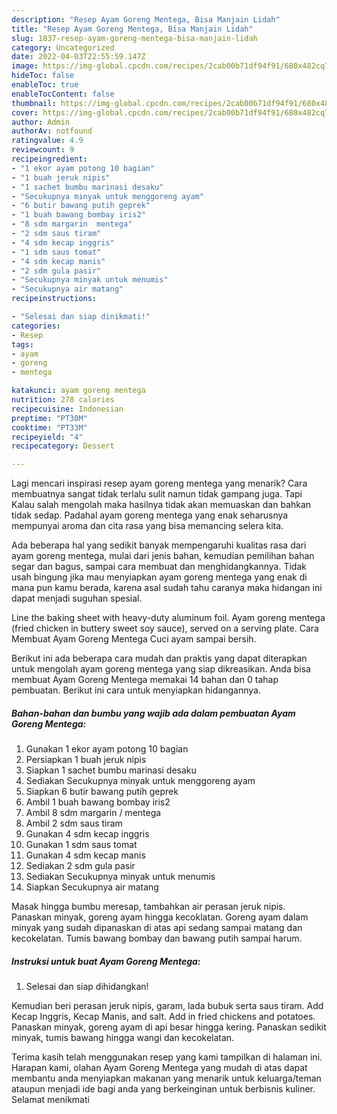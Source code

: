```yaml
---
description: "Resep Ayam Goreng Mentega, Bisa Manjain Lidah"
title: "Resep Ayam Goreng Mentega, Bisa Manjain Lidah"
slug: 1837-resep-ayam-goreng-mentega-bisa-manjain-lidah
category: Uncategorized
date: 2022-04-03T22:55:59.147Z
image: https://img-global.cpcdn.com/recipes/2cab00b71df94f91/680x482cq70/ayam-goreng-mentega-foto-resep-utama.jpg
hideToc: false
enableToc: true
enableTocContent: false
thumbnail: https://img-global.cpcdn.com/recipes/2cab00b71df94f91/680x482cq70/ayam-goreng-mentega-foto-resep-utama.jpg
cover: https://img-global.cpcdn.com/recipes/2cab00b71df94f91/680x482cq70/ayam-goreng-mentega-foto-resep-utama.jpg
author: Admin
authorAv: notfound
ratingvalue: 4.9
reviewcount: 9
recipeingredient:
- "1 ekor ayam potong 10 bagian"
- "1 buah jeruk nipis"
- "1 sachet bumbu marinasi desaku"
- "Secukupnya minyak untuk menggoreng ayam"
- "6 butir bawang putih geprek"
- "1 buah bawang bombay iris2"
- "8 sdm margarin  mentega"
- "2 sdm saus tiram"
- "4 sdm kecap inggris"
- "1 sdm saus tomat"
- "4 sdm kecap manis"
- "2 sdm gula pasir"
- "Secukupnya minyak untuk menumis"
- "Secukupnya air matang"
recipeinstructions:

- "Selesai dan siap dinikmati!"
categories:
- Resep
tags:
- ayam
- goreng
- mentega

katakunci: ayam goreng mentega 
nutrition: 278 calories
recipecuisine: Indonesian
preptime: "PT30M"
cooktime: "PT33M"
recipeyield: "4"
recipecategory: Dessert

---
```



Lagi mencari inspirasi resep ayam goreng mentega yang menarik? Cara membuatnya sangat tidak terlalu sulit namun tidak gampang juga. Tapi Kalau salah mengolah maka hasilnya tidak akan memuaskan dan bahkan tidak sedap. Padahal ayam goreng mentega yang enak seharusnya mempunyai aroma dan cita rasa yang bisa memancing selera kita.


Ada beberapa hal yang sedikit banyak mempengaruhi kualitas rasa dari ayam goreng mentega, mulai dari jenis bahan, kemudian pemilihan bahan segar dan bagus, sampai cara membuat dan menghidangkannya. Tidak usah bingung jika mau menyiapkan ayam goreng mentega yang enak di mana pun kamu berada, karena asal sudah tahu caranya maka hidangan ini dapat menjadi suguhan spesial.

Line the baking sheet with heavy-duty aluminum foil. Ayam goreng mentega (fried chicken in buttery sweet soy sauce), served on a serving plate. Cara Membuat Ayam Goreng Mentega Cuci ayam sampai bersih.


Berikut ini ada beberapa cara mudah dan praktis yang dapat diterapkan untuk mengolah ayam goreng mentega yang siap dikreasikan. Anda bisa membuat Ayam Goreng Mentega memakai 14 bahan dan 0 tahap pembuatan. Berikut ini cara untuk menyiapkan hidangannya.

<!--inarticleads1-->

##### Bahan-bahan dan bumbu yang wajib ada dalam pembuatan Ayam Goreng Mentega:

1. Gunakan 1 ekor ayam potong 10 bagian
1. Persiapkan 1 buah jeruk nipis
1. Siapkan 1 sachet bumbu marinasi desaku
1. Sediakan Secukupnya minyak untuk menggoreng ayam
1. Siapkan 6 butir bawang putih geprek
1. Ambil 1 buah bawang bombay iris2
1. Ambil 8 sdm margarin / mentega
1. Ambil 2 sdm saus tiram
1. Gunakan 4 sdm kecap inggris
1. Gunakan 1 sdm saus tomat
1. Gunakan 4 sdm kecap manis
1. Sediakan 2 sdm gula pasir
1. Sediakan Secukupnya minyak untuk menumis
1. Siapkan Secukupnya air matang


Masak hingga bumbu meresap, tambahkan air perasan jeruk nipis. Panaskan minyak, goreng ayam hingga kecoklatan. Goreng ayam dalam minyak yang sudah dipanaskan di atas api sedang sampai matang dan kecokelatan. Tumis bawang bombay dan bawang putih sampai harum. 

<!--inarticleads2-->

##### Instruksi untuk buat Ayam Goreng Mentega:


1. Selesai dan siap dihidangkan!

Kemudian beri perasan jeruk nipis, garam, lada bubuk serta saus tiram. Add Kecap Inggris, Kecap Manis, and salt. Add in fried chickens and potatoes. Panaskan minyak, goreng ayam di api besar hingga kering. Panaskan sedikit minyak, tumis bawang hingga wangi dan kecokelatan. 

Terima kasih telah menggunakan resep yang kami tampilkan di halaman ini. Harapan kami, olahan Ayam Goreng Mentega yang mudah di atas dapat membantu anda menyiapkan makanan yang menarik untuk keluarga/teman ataupun menjadi ide bagi anda yang berkeinginan untuk berbisnis kuliner. Selamat menikmati
